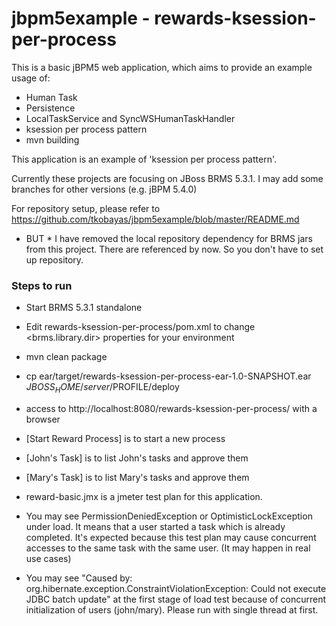 jbpm5example - rewards-ksession-per-process
============

This is a basic jBPM5 web application, which aims to provide an example usage of:
- Human Task
- Persistence
- LocalTaskService and SyncWSHumanTaskHandler
- ksession per process pattern
- mvn building

This application is an example of 'ksession per process pattern'.

Currently these projects are focusing on JBoss BRMS 5.3.1. I may add some branches for other versions (e.g. jBPM 5.4.0)

For repository setup, please refer to https://github.com/tkobayas/jbpm5example/blob/master/README.md
* BUT * I have removed the local repository dependency for BRMS jars from this project. There are referenced by <systemPath> now. So you don't have to set up repository.

### Steps to run
- Start BRMS 5.3.1 standalone
- Edit rewards-ksession-per-process/pom.xml to change <brms.library.dir> properties for your environment
- mvn clean package
- cp ear/target/rewards-ksession-per-process-ear-1.0-SNAPSHOT.ear $JBOSS_HOME/server/$PROFILE/deploy
- access to http://localhost:8080/rewards-ksession-per-process/ with a browser
 - [Start Reward Process] is to start a new process
 - [John's Task] is to list John's tasks and approve them
 - [Mary's Task] is to list Mary's tasks and approve them
 
- reward-basic.jmx is a jmeter test plan for this application.
 - You may see PermissionDeniedException or OptimisticLockException under load. It means that a user started a task which is already completed. It's expected because this test plan may cause concurrent accesses to the same task with the same user. (It may happen in real use cases)
 - You may see "Caused by: org.hibernate.exception.ConstraintViolationException: Could not execute JDBC batch update" at the first stage of load test because of concurrent initialization of users (john/mary). Please run with single thread at first.

